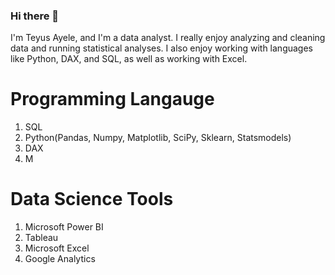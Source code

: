 ### Hi there 👋

I'm Teyus Ayele, and I'm a data analyst. I really enjoy analyzing and cleaning data and running statistical analyses. I also enjoy working with languages like Python, DAX, and SQL, as well as working with Excel. 

# Programming Langauge
1. SQL
2. Python(Pandas, Numpy, Matplotlib, SciPy, Sklearn, Statsmodels)
3. DAX
4. M

# Data Science Tools
1. Microsoft Power BI
2. Tableau
3. Microsoft Excel
4. Google Analytics
